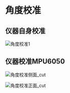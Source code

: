 # 角度校准

## 仪器自身校准

![角度校准1](../Sources/角度校准1.png)

## 仪器校准MPU6050

![角度校准侧面_cut](../Sources/角度校准侧面_cut.png)

![角度校准正面_cut](../Sources/角度校准正面_cut.png)

